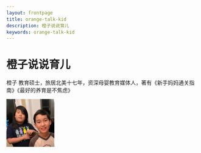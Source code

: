 ```yaml
---
layout: frontpage
title: orange-talk-kid
description: 橙子说说育儿
keywords: orange-talk-kid
---
```


橙子说说育儿
======

橙子  教育硕士，旅居北美十七年，资深母婴教育媒体人，著有《新手妈妈通关指南》《最好的养育是不焦虑》

<img src="assets/pictures/IMG_4565.JPG?raw=true" width="25%" height="25%">
